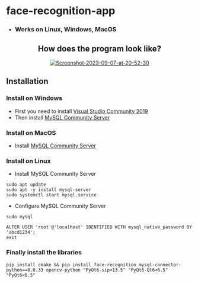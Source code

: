# face-recognition-app
* ### Works on Linux, Windows, MacOS


<div align="center">
<h2>How does the program look like?</h2>
<a href="https://ibb.co/XWPcYM6"><img src="https://i.ibb.co/JcTD3g8/Screenshot-2023-09-07-at-20-52-30.png" alt="Screenshot-2023-09-07-at-20-52-30" border="0"></a>
</div>


## Installation

### Install on Windows
* First you need to install [Visual Studio Community 2019](https://my.visualstudio.com/Downloads?q=visual%20studio%202019&wt.mc_id=o~msft~vscom~older-downloads)
* Then install [MySQL Community Server](https://dev.mysql.com/downloads/mysql)

### Install on MacOS
* Install [MySQL Community Server](https://dev.mysql.com/downloads/mysql)

### Install on Linux

* Install MySQL Community Server
```
sudo apt update
sudo apt -y install mysql-server
sudo systemctl start mysql.service
```

* Configure MySQL Community Server
```
sudo mysql
```
```
ALTER USER 'root'@'localhost' IDENTIFIED WITH mysql_native_password BY 'abcd1234';
exit
```

### Finally install the libraries
```
pip install cmake && pip install face-recognition mysql-connector-python==8.0.33 opencv-python "PyQt6-sip<13.5" "PyQt6-Qt6<6.5" "PyQt6<6.5"
```
